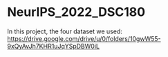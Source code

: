 # NeurlPS_2022_DSC180
In this project, the four dataset we used: https://drive.google.com/drive/u/0/folders/10gwW55-9xQyAvJh7KHR1uJqYSpDBW0iL
